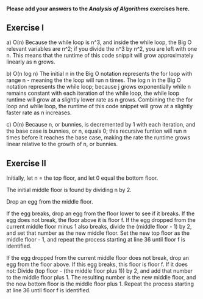 #### Please add your answers to the ***Analysis of  Algorithms*** exercises here.

## Exercise I

a)
O(n)
Because the while loop is n^3, and inside the while loop, the Big O relevant
variables are n^2; if you divide the n^3 by n^2, you are left with one n.
This means that the runtime of this code snippit will grow approximately
linearly as n grows.

b)
O(n log n)
The initial n in the Big O notation represents the for loop with range n - 
meaning the the loop will run n times. The log n in the Big O notation
represents the while loop; because j grows exponentially while n remains
constant with each iteration of the while loop, the while loop runtime
will grow at a slightly lower rate as n grows. Combining the the for loop
and while loop, the runtime of this code snippet will grow at a slightly
faster rate as n increases.

c)
O(n)
Because n, or bunnies, is decremented by 1 with each iteration, and the base case
is bunnies, or n, equals 0; this recursive funtion will run n times before it reaches 
the base case, making the rate the runtime grows linear relative to the growth of n, 
or bunnies.


## Exercise II

Initially, let n = the top floor, and let 0 equal the bottom floor.

The initial middle floor is found by dividing n by 2.

Drop an egg from the middle floor.

If the egg breaks, drop an egg from the floor lower to see if it breaks. 
If the egg does not break, the floor above it is floor f.
If the egg dropped from the current middle floor minus 1 also breaks, divide the 
(middle floor - 1) by 2, and set that number as the new middle floor. Set the
new top floor as the middle floor - 1, and repeat the process starting at line 36
until floor f is identified.

If the egg dropped from the current middle floor does not break, drop an egg
from the floor above. If this egg breaks, this floor is floor f. If it does not: 
Divide (top floor - (the middle floor plus 1)) by 2, and add that number to the 
middle floor plus 1. The resulting number is the new middle floor, and the new 
bottom floor is the middle floor plus 1. Repeat the process starting at line 36 
until floor f is identified.




